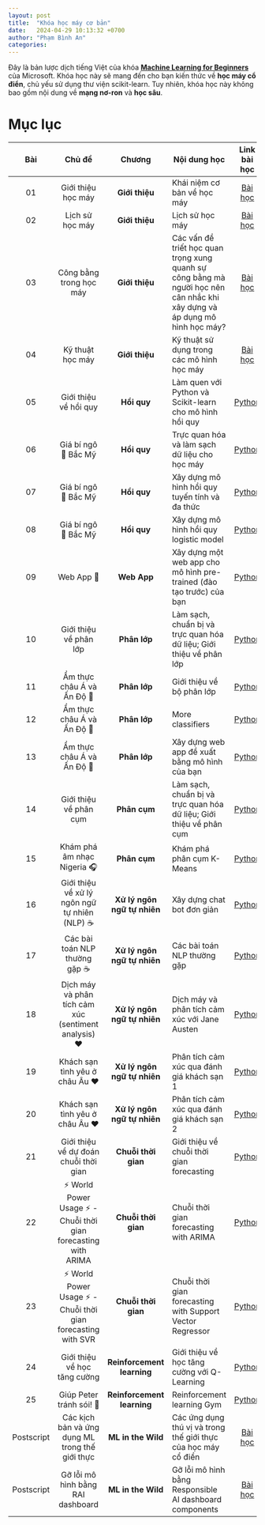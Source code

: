 ```yaml
---
layout: post
title:  "Khóa học máy cơ bản"
date:   2024-04-29 10:13:32 +0700
author: "Phạm Bình An"
categories: 
---
```


Đây là bản lược dịch tiếng Việt của khóa [**Machine Learning for Beginners**](https://aka.ms/ML-beginners) của Microsoft. Khóa học này sẽ mang đến cho bạn kiến thức về **học máy cổ điển**, chủ yếu sử dụng thư viện scikit-learn. Tuy nhiên, khóa học này không bao gồm nội dung về **mạng nơ-ron** và **học sâu**. 

# Mục lục

| Bài |                             Chủ đề                              |                   Chương                   | Nội dung học                                                                                                             |                                                              Link bài học                                                                |                        Tác giả                        |
| :-----------: | :------------------------------------------------------------: | :-------------------------------------------------: | ------------------------------------------------------------------------------------------------------------------------------- | :--------------------------------------------------------------------------------------------------------------------------------------: | :--------------------------------------------------: |
|      01       |                Giới thiệu học máy                |      **Giới thiệu**       | Khái niệm cơ bản về học máy                                                                                |                                             [Bài học]({{site.url}}/2024/04/29/intro-to-ML.html)                                             |                       Muhammad                       |
|      02       |                Lịch sử học máy                 |      **Giới thiệu**       | Lịch sử học máy                                                                                         |                                            [Bài học]({{site.url}}/2024/04/30/history-of-ML.html)                                            |                     Jen and Amy                      |
|      03       |                 Công bằng trong học máy                  |      **Giới thiệu**       | Các vấn đề triết học quan trọng xung quanh sự công bằng mà người học nên cân nhắc khi xây dựng và áp dụng mô hình học máy? |                                              [Bài học]({{site.url}}/2024/04/30/fairness-in-AI.html)                                               |                        Tomomi                        |
|      04       |                Kỹ thuật học máy                 |      **Giới thiệu**       | Kỹ thuật sử dụng trong các mô hình học máy                                                                       |                                          [Bài học]({{site.url}}/2024/04/30/techniques-of-ML.html)                                           |                    Chris and Jen                     |
|      05       |                   Giới thiệu về hồi quy                   |        **Hồi quy**         | Làm quen với Python và Scikit-learn cho mô hình hồi quy                                                                  |         [Python]({{site.url}}/2024/05/04/intro-to-regression.html)         |      Jen, Eric Wanjau       |
|      06       |                Giá bí ngô 🎃 Bắc Mỹ               |        **Hồi quy**         | Trực quan hóa và làm sạch dữ liệu cho học máy                                                                                  |          [Python]({{site.url}}/2024/06/21/data-regression)          |      Jen, Eric Wanjau       |
|      07       |                Giá bí ngô 🎃 Bắc Mỹ                |        **Hồi quy**         | Xây dựng mô hình hồi quy tuyến tính và đa thức                                                                                   |        [Python]({{site.url}})        |      Jen and Dmitry, Eric Wanjau       |
|      08       |                Giá bí ngô 🎃 Bắc Mỹ                |        **Hồi quy**         | Xây dựng mô hình hồi quy logistic model                                                                                               |     [Python]({{site.url}})      |      Jen, Eric Wanjau       |
|      09       |                          Web App 🔌                          |           **Web App**            | Xây dựng một web app cho mô hình pre-trained (đào tạo trước) của bạn                                                                                       |                                                 [Python]({{site.url}})                                                  |                         Jen                          |
|      10       |                 Giới thiệu về phân lớp                 |    **Phân lớp**     | Làm sạch, chuẩn bị và trực quan hóa dữ liệu; Giới thiệu về phân lớp                                                            |  [Python]({{site.url}})   | Jen and Cassie, Eric Wanjau |
|      11       |             Ẩm thực châu Á và Ấn Độ 🍜             |    **Phân lớp**     | Giới thiệu về bộ phân lớp                                                                                                     |  [Python]({{site.url}}) | Jen and Cassie, Eric Wanjau |
|      12       |             Ẩm thực châu Á và Ấn Độ 🍜             |    **Phân lớp**     | More classifiers                                                                                                                |  [Python]({{site.url}}) | Jen and Cassie, Eric Wanjau |
|      13       |             Ẩm thực châu Á và Ấn Độ 🍜             |    **Phân lớp**     | Xây dựng web app đề xuất bằng mô hình của bạn                                                                                    |                                              [Python]({{site.url}})                                              |                         Jen                          |
|      14       |                   Giới thiệu về phân cụm                   |        **Phân cụm**         | Làm sạch, chuẩn bị và trực quan hóa dữ liệu; Giới thiệu về phân cụm                                                                |          [Python]({{site.url}})         |      Jen, Eric Wanjau       |
|      15       |              Khám phá âm nhạc Nigeria 🎧              |        **Phân cụm**         | Khám phá phân cụm K-Means                                                                                           |            [Python]({{site.url}})           |      Jen, Eric Wanjau       |
|      16       |        Giới thiệu về xử lý ngôn ngữ tự nhiên (NLP) ☕️         |   **Xử lý ngôn ngữ tự nhiên**    | Xây dựng chat bot đơn giản                                                                             |                                             [Python]({{site.url}})                                              |                       Stephen                        |
|      17       |                      Các bài toán NLP thường gặp ☕️                      |   **Xử lý ngôn ngữ tự nhiên**    | Các bài toán NLP thường gặp                          |                                                    [Python]({{site.url}})                                                     |                       Stephen                        |
|      18       |             Dịch máy và phân tích cảm xúc (sentiment analysis) ♥️              |   **Xử lý ngôn ngữ tự nhiên**    | Dịch máy và phân tích cảm xúc với Jane Austen                                                                             |                                            [Python]({{site.url}})                                             |                       Stephen                        |
|      19       |                  Khách sạn tình yêu ở châu Âu ♥️                  |   **Xử lý ngôn ngữ tự nhiên**    | Phân tích cảm xúc qua đánh giá khách sạn 1                                                                                         |                                               [Python]({{site.url}})                                                |                       Stephen                        |
|      20       |                  Khách sạn tình yêu ở châu Âu ♥️                  |   **Xử lý ngôn ngữ tự nhiên**    | Phân tích cảm xúc qua đánh giá khách sạn 2                                                                                         |                                               [Python]({{site.url}})                                                |                       Stephen                        |
|      21       |            Giới thiệu về dự đoán chuỗi thời gian             |        **Chuỗi thời gian**        | Giới thiệu về chuỗi thời gian forecasting                                                                                         |                                             [Python]({{site.url}})                                              |                      Francesca                       |
|      22       | ⚡️ World Power Usage ⚡️ - Chuỗi thời gian forecasting with ARIMA |        **Chuỗi thời gian**        | Chuỗi thời gian forecasting with ARIMA                                                                                              |                                                 [Python]({{site.url}})                                                 |                      Francesca                       |
|      23       |  ⚡️ World Power Usage ⚡️ - Chuỗi thời gian forecasting with SVR  |        **Chuỗi thời gian**        | Chuỗi thời gian forecasting with Support Vector Regressor                                                                           |                                                  [Python]({{site.url}})                                                  |                       Anirban                        |
|      24       |             Giới thiệu về học tăng cường             | **Reinforcement learning** | Giới thiệu về học tăng cường với Q-Learning                                                                         |                                             [Python]({{site.url}})                                              |                        Dmitry                        |
|      25       |                 Giúp Peter tránh sói! 🐺                  | **Reinforcement learning** | Reinforcement learning Gym                                                                                                      |                                                [Python]({{site.url}})                                                 |                        Dmitry                        |
|  Postscript   |            Các kịch bản và ứng dụng ML trong thế giới thực |      **ML in the Wild**       | Các ứng dụng thú vị và trong thế giới thực của học máy cổ điển                                                               |                                             [Bài học]({{site.url}})                                              |                         Team                         |
|  Postscript   |            Gỡ lỗi mô hình bằng RAI dashboard          |      **ML in the Wild**       | Gỡ lỗi mô hình bằng Responsible AI dashboard components                                                              |                                             [Bài học](9-Real-World/2-Debugging-ML-Models/README.md)                                              |                         Ruth Yakubu                       |

